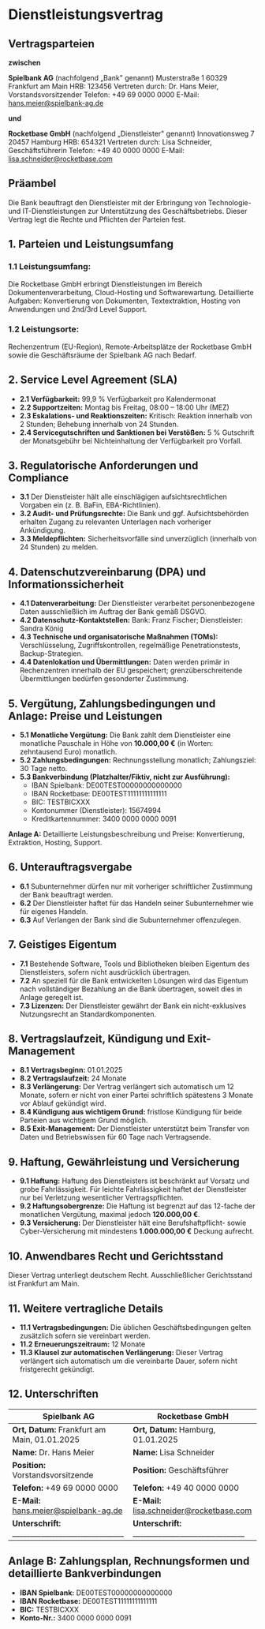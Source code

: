 # Dienstleistungsvertrag

## Vertragsparteien

**zwischen**

**Spielbank AG** (nachfolgend „Bank" genannt)
Musterstraße 1
60329 Frankfurt am Main
HRB: 123456
Vertreten durch: Dr. Hans Meier, Vorstandsvorsitzender
Telefon: +49 69 0000 0000
E-Mail: hans.meier@spielbank-ag.de

**und**

**Rocketbase GmbH** (nachfolgend „Dienstleister" genannt)
Innovationsweg 7
20457 Hamburg
HRB: 654321
Vertreten durch: Lisa Schneider, Geschäftsführerin
Telefon: +49 40 0000 0000
E-Mail: lisa.schneider@rocketbase.com

## Präambel

Die Bank beauftragt den Dienstleister mit der Erbringung von Technologie- und IT-Dienstleistungen zur Unterstützung des Geschäftsbetriebs. Dieser Vertrag legt die Rechte und Pflichten der Parteien fest.

## 1. Parteien und Leistungsumfang

### 1.1 Leistungsumfang:
Die Rocketbase GmbH erbringt Dienstleistungen im Bereich Dokumentenverarbeitung, Cloud-Hosting und Softwarewartung. Detaillierte Aufgaben: Konvertierung von Dokumenten, Textextraktion, Hosting von Anwendungen und 2nd/3rd Level Support.

### 1.2 Leistungsorte:
Rechenzentrum (EU-Region), Remote-Arbeitsplätze der Rocketbase GmbH sowie die Geschäftsräume der Spielbank AG nach Bedarf.

## 2. Service Level Agreement (SLA)

- **2.1 Verfügbarkeit:** 99,9 % Verfügbarkeit pro Kalendermonat
- **2.2 Supportzeiten:** Montag bis Freitag, 08:00 – 18:00 Uhr (MEZ)
- **2.3 Eskalations- und Reaktionszeiten:** Kritisch: Reaktion innerhalb von 2 Stunden; Behebung innerhalb von 24 Stunden.
- **2.4 Servicegutschriften und Sanktionen bei Verstößen:** 5 % Gutschrift der Monatsgebühr bei Nichteinhaltung der Verfügbarkeit pro Vorfall.

## 3. Regulatorische Anforderungen und Compliance

- **3.1** Der Dienstleister hält alle einschlägigen aufsichtsrechtlichen Vorgaben ein (z. B. BaFin, EBA-Richtlinien).
- **3.2 Audit- und Prüfungsrechte:** Die Bank und ggf. Aufsichtsbehörden erhalten Zugang zu relevanten Unterlagen nach vorheriger Ankündigung.
- **3.3 Meldepflichten:** Sicherheitsvorfälle sind unverzüglich (innerhalb von 24 Stunden) zu melden.

## 4. Datenschutzvereinbarung (DPA) und Informationssicherheit

- **4.1 Datenverarbeitung:** Der Dienstleister verarbeitet personenbezogene Daten ausschließlich im Auftrag der Bank gemäß DSGVO.
- **4.2 Datenschutz-Kontaktstellen:** Bank: Franz Fischer; Dienstleister: Sandra König
- **4.3 Technische und organisatorische Maßnahmen (TOMs):** Verschlüsselung, Zugriffskontrollen, regelmäßige Penetrationstests, Backup-Strategien.
- **4.4 Datenlokation und Übermittlungen:** Daten werden primär in Rechenzentren innerhalb der EU gespeichert; grenzüberschreitende Übermittlungen bedürfen gesonderter Zustimmung.

## 5. Vergütung, Zahlungsbedingungen und Anlage: Preise und Leistungen

- **5.1 Monatliche Vergütung:** Die Bank zahlt dem Dienstleister eine monatliche Pauschale in Höhe von **10.000,00 €** (in Worten: zehntausend Euro) monatlich.
- **5.2 Zahlungsbedingungen:** Rechnungsstellung monatlich; Zahlungsziel: 30 Tage netto.
- **5.3 Bankverbindung (Platzhalter/Fiktiv, nicht zur Ausführung):**
  - IBAN Spielbank: DE00TEST00000000000000
  - IBAN Rocketbase: DE00TEST11111111111111
  - BIC: TESTBICXXX
  - Kontonummer (Dienstleister): 15674994
  - Kreditkartennummer: 3400 0000 0000 0091

**Anlage A:** Detaillierte Leistungsbeschreibung und Preise: Konvertierung, Extraktion, Hosting, Support.

## 6. Unterauftragsvergabe

- **6.1** Subunternehmer dürfen nur mit vorheriger schriftlicher Zustimmung der Bank beauftragt werden.
- **6.2** Der Dienstleister haftet für das Handeln seiner Subunternehmer wie für eigenes Handeln.
- **6.3** Auf Verlangen der Bank sind die Subunternehmer offenzulegen.

## 7. Geistiges Eigentum

- **7.1** Bestehende Software, Tools und Bibliotheken bleiben Eigentum des Dienstleisters, sofern nicht ausdrücklich übertragen.
- **7.2** An speziell für die Bank entwickelten Lösungen wird das Eigentum nach vollständiger Bezahlung an die Bank übertragen, soweit dies in Anlage geregelt ist.
- **7.3 Lizenzen:** Der Dienstleister gewährt der Bank ein nicht-exklusives Nutzungsrecht an Standardkomponenten.

## 8. Vertragslaufzeit, Kündigung und Exit-Management

- **8.1 Vertragsbeginn:** 01.01.2025
- **8.2 Vertragslaufzeit:** 24 Monate
- **8.3 Verlängerung:** Der Vertrag verlängert sich automatisch um 12 Monate, sofern er nicht von einer Partei schriftlich spätestens 3 Monate vor Ablauf gekündigt wird.
- **8.4 Kündigung aus wichtigem Grund:** fristlose Kündigung für beide Parteien aus wichtigem Grund möglich.
- **8.5 Exit-Management:** Der Dienstleister unterstützt beim Transfer von Daten und Betriebswissen für 60 Tage nach Vertragsende.

## 9. Haftung, Gewährleistung und Versicherung

- **9.1 Haftung:** Haftung des Dienstleisters ist beschränkt auf Vorsatz und grobe Fahrlässigkeit. Für leichte Fahrlässigkeit haftet der Dienstleister nur bei Verletzung wesentlicher Vertragspflichten.
- **9.2 Haftungsobergrenze:** Die Haftung ist begrenzt auf das 12-fache der monatlichen Vergütung, maximal jedoch **120.000,00 €**.
- **9.3 Versicherung:** Der Dienstleister hält eine Berufshaftpflicht- sowie Cyber-Versicherung mit mindestens **1.000.000,00 €** Deckung aufrecht.

## 10. Anwendbares Recht und Gerichtsstand

Dieser Vertrag unterliegt deutschem Recht. Ausschließlicher Gerichtsstand ist Frankfurt am Main.

## 11. Weitere vertragliche Details

- **11.1 Vertragsbedingungen:** Die üblichen Geschäftsbedingungen gelten zusätzlich sofern sie vereinbart werden.
- **11.2 Erneuerungszeitraum:** 12 Monate
- **11.3 Klausel zur automatischen Verlängerung:** Dieser Vertrag verlängert sich automatisch um die vereinbarte Dauer, sofern nicht fristgerecht gekündigt.

## 12. Unterschriften

| Spielbank AG | Rocketbase GmbH |
|--------------|-----------------|
| **Ort, Datum:** Frankfurt am Main, 01.01.2025 | **Ort, Datum:** Hamburg, 01.01.2025 |
| **Name:** Dr. Hans Meier | **Name:** Lisa Schneider |
| **Position:** Vorstandsvorsitzende | **Position:** Geschäftsführer |
| **Telefon:** +49 69 0000 0000 | **Telefon:** +49 40 0000 0000 |
| **E-Mail:** hans.meier@spielbank-ag.de | **E-Mail:** lisa.schneider@rocketbase.com |
| **Unterschrift:** _______________________________ | **Unterschrift:** _______________________________ |

## Anlage B: Zahlungsplan, Rechnungsformen und detaillierte Bankverbindungen

- **IBAN Spielbank:** DE00TEST00000000000000
- **IBAN Rocketbase:** DE00TEST11111111111111
- **BIC:** TESTBICXXX
- **Konto-Nr.:** 3400 0000 0000 0091

